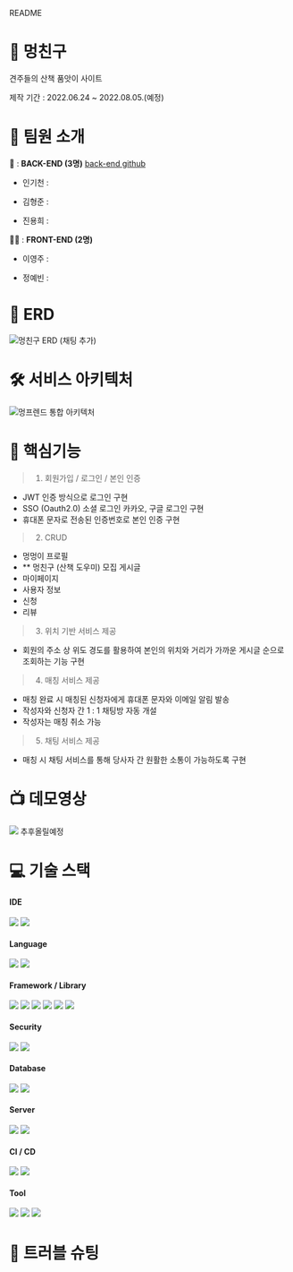 README

# 🐶 멍친구

견주들의 산책 품앗이 사이트

제작 기간 : 2022.06.24 ~ 2022.08.05.(예정)

# :information_desk_person: 팀원 소개

🐩 : **BACK-END (3명)**  <a href="https://github.com/souliat/MungFriend_BE">back-end github</a>

 + 인기천 : 

 + 김형준 : 

 + 진용희 : 

🐕‍🦺 : **FRONT-END (2명)** 

 + 이영주 : 

 + 정예빈 :
 
# 📏 ERD
![멍친구 ERD (채팅 추가)](https://user-images.githubusercontent.com/82041804/178925767-b721bcee-3286-4fc9-9290-09025d168629.JPG)

# 🛠 서비스 아키텍처
![멍프렌드 통합 아키텍처](https://user-images.githubusercontent.com/82041804/178923080-3297f289-a65c-4a77-91c9-7a18403d9f6d.JPG)


# :dizzy: 핵심기능
> 1) 회원가입 / 로그인 / 본인 인증
 + JWT 인증 방식으로 로그인 구현
 + SSO (Oauth2.0) 소셜 로그인 카카오, 구글 로그인 구현
 + 휴대폰 문자로 전송된 인증번호로 본인 인증 구현

> 2) CRUD
 + 멍멍이 프로필
 + ** 멍친구 (산책 도우미) 모집 게시글
 + 마이페이지
 + 사용자 정보
 + 신청
 + 리뷰
 
> 3) 위치 기반 서비스 제공
 + 회원의 주소 상 위도 경도를 활용하여 본인의 위치와 거리가 가까운 게시글 순으로 조회하는 기능 구현

> 4) 매칭 서비스 제공
 + 매칭 완료 시 매칭된 신청자에게 휴대폰 문자와 이메일 알림 발송
 + 작성자와 신청자 간 1 : 1 채팅방 자동 개설
 + 작성자는 매칭 취소 가능
 
> 5) 채팅 서비스 제공
 + 매칭 시 채팅 서비스를 통해 당사자 간 원활한 소통이 가능하도록 구현
 
# :tv: 데모영상
<img src="https://img.shields.io/badge/YouTube-FF0000?style=flat&logo=YouTube&logoColor=white"/> 추후올릴예정

# :computer: 기술 스택 

#### IDE
  <img src="https://img.shields.io/badge/IntelliJ-000000?style=for-the-badge&logo=intellij idea&logoColor=white"> <img src="https://img.shields.io/badge/Visual Studio Code-007ACC?style=for-the-badge&logo=Visual Studio Code&logoColor=white">
  
#### Language
  <img src="https://img.shields.io/badge/JAVA-007396?style=for-the-badge&logo=CoffeeScript&logoColor=white"> <img src="https://img.shields.io/badge/javascript-F7DF1E?style=for-the-badge&logo=javascript&logoColor=black"> 
  
#### Framework / Library
  <img src="https://img.shields.io/badge/Spring-6DB33F?style=for-the-badge&logo=Spring&logoColor=white"> <img src="https://img.shields.io/badge/Springboot-6DB33F?style=for-the-badge&logo=Springboot&logoColor=white"> <img src="https://img.shields.io/badge/Hibernate-59666C?style=for-the-badge&logo=Hibernate&logoColor=white]"/> <img src="https://img.shields.io/badge/react-61DAFB?style=for-the-badge&logo=react&logoColor=black"> <img src="https://img.shields.io/badge/css-1572B6?style=for-the-badge&logo=css3&logoColor=white"> <img src="https://img.shields.io/badge/Redux-764ABC?style=for-the-badge&logo=Redux&logoColor=white"> 
  
#### Security
  <img src="https://img.shields.io/badge/Spring Security-6DB33F?style=for-the-badge&logo=Spring Security&logoColor=white"> <img src="https://img.shields.io/badge/JWT-000000?style=for-the-badge&logo=JSON Web Tokens&logoColor=white">
  
#### Database
  <img src="https://img.shields.io/badge/mysql-4479A1?style=for-the-badge&logo=mysql&logoColor=white"> <img src="https://img.shields.io/badge/Redis-DC382D?style=for-the-badge&logo=Redis&logoColor=white">
  
#### Server 
  <img src="https://img.shields.io/badge/aws-232F3E?style=for-the-badge&logo=AmazonAWS&logoColor=white"> <img src="https://img.shields.io/badge/linux-FCC624?style=for-the-badge&logo=linux&logoColor=black">
  
#### CI / CD
  <img src="https://img.shields.io/badge/GitHub Actions-2088FF?style=for-the-badge&logo=GitHub Actions&logoColor=white"> <img src="https://img.shields.io/badge/Docker-2496ED?style=for-the-badge&logo=Docker&logoColor=white"> 
  
#### Tool
  <img src="https://img.shields.io/badge/gradle-02303A?style=for-the-badge&logo=gradle&logoColor=white"> <img src="https://img.shields.io/badge/Git-00000?style=for-the-badge&logo=Git&logoColor=F05032]"/> <img src="https://img.shields.io/badge/Github-181717?style=for-the-badge&logo=Github&logoColor=white]"/> 

# :key: 트러블 슈팅

